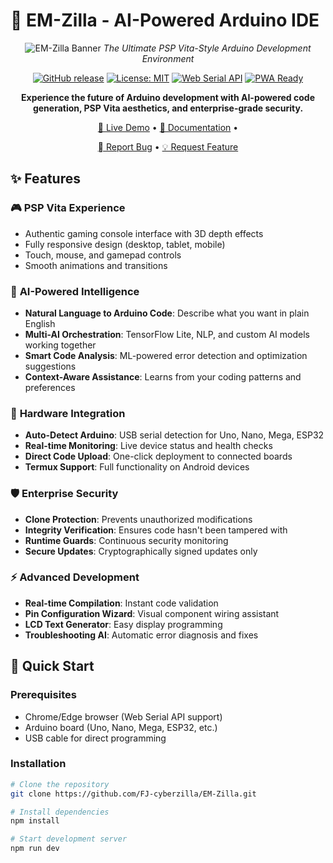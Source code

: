 # 🦖 EM-Zilla - AI-Powered Arduino IDE

<div align="center">

![EM-Zilla Banner](https://via.placeholder.com/800x200/1a1a2e/7877c6?text=EM-Zilla+AI+Arduino+IDE)
*The Ultimate PSP Vita-Style Arduino Development Environment*

[![GitHub release](https://img.shields.io/github/v/release/FJ-cyberzilla/EM-Zilla)](https://github.com/FJ-cyberzilla/EM-Zilla/releases)
[![License: MIT](https://img.shields.io/badge/License-MIT-yellow.svg)](https://opensource.org/licenses/MIT)
[![Web Serial API](https://img.shields.io/badge/Web%20Serial-API-blue)](https://developer.mozilla.org/en-US/docs/Web/API/Web_Serial_API)
[![PWA Ready](https://img.shields.io/badge/PWA-Ready-green)](https://web.dev/progressive-web-apps/)

**Experience the future of Arduino development with AI-powered code generation, PSP Vita aesthetics, and enterprise-grade security.**

[🚀 Live Demo](https://fj-cyberzilla.github.io/EM-Zilla) • [📖 Documentation](https://github.com/FJ-cyberzilla/EM-Zilla/wiki) • 


[🫆 Report Bug](https://github.com/FJ-cyberzilla/EM-Zilla/issues) • [💡 Request Feature](https://github.com/FJ-cyberzilla/EM-Zilla/issues)

</div>

## ✨ Features

### 🎮 **PSP Vita Experience**
- Authentic gaming console interface with 3D depth effects
- Fully responsive design (desktop, tablet, mobile)
- Touch, mouse, and gamepad controls
- Smooth animations and transitions

### 🤖 **AI-Powered Intelligence**
- **Natural Language to Arduino Code**: Describe what you want in plain English
- **Multi-AI Orchestration**: TensorFlow Lite, NLP, and custom AI models working together
- **Smart Code Analysis**: ML-powered error detection and optimization suggestions
- **Context-Aware Assistance**: Learns from your coding patterns and preferences

### 🔌 **Hardware Integration**
- **Auto-Detect Arduino**: USB serial detection for Uno, Nano, Mega, ESP32
- **Real-time Monitoring**: Live device status and health checks
- **Direct Code Upload**: One-click deployment to connected boards
- **Termux Support**: Full functionality on Android devices

### 🛡️ **Enterprise Security**
- **Clone Protection**: Prevents unauthorized modifications
- **Integrity Verification**: Ensures code hasn't been tampered with
- **Runtime Guards**: Continuous security monitoring
- **Secure Updates**: Cryptographically signed updates only

### ⚡ **Advanced Development**
- **Real-time Compilation**: Instant code validation
- **Pin Configuration Wizard**: Visual component wiring assistant
- **LCD Text Generator**: Easy display programming
- **Troubleshooting AI**: Automatic error diagnosis and fixes

## 🚀 Quick Start

### Prerequisites
- Chrome/Edge browser (Web Serial API support)
- Arduino board (Uno, Nano, Mega, ESP32, etc.)
- USB cable for direct programming

### Installation

```bash
# Clone the repository
git clone https://github.com/FJ-cyberzilla/EM-Zilla.git

# Install dependencies
npm install

# Start development server
npm run dev
